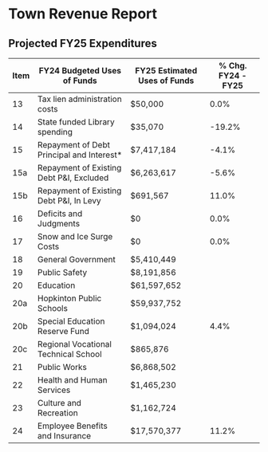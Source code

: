 # Town Revenue Report
## Projected FY25 Expenditures


| Item | FY24 Budgeted Uses of Funds | FY25 Estimated Uses of Funds | % Chg. FY24 - FY25 |
|------|-----------------------------|------------------------------|---------------------|
| 13   | Tax lien administration costs | $50,000                      | 0.0%                |
| 14   | State funded Library spending | $35,070                      | -19.2%              |
| 15   | Repayment of Debt Principal and Interest* | $7,417,184                | -4.1%               |
| 15a  | Repayment of Existing Debt P&I, Excluded | $6,263,617                | -5.6%               |
| 15b  | Repayment of Existing Debt P&I, In Levy | $691,567                  | 11.0%               |
| 16   | Deficits and Judgments      | $0                           | 0.0%                |
| 17   | Snow and Ice Surge Costs    | $0                           | 0.0%                |
| 18   | General Government          | $5,410,449                  |                     |
| 19   | Public Safety               | $8,191,856                  |                     |
| 20   | Education                   | $61,597,652                 |                     |
| 20a  | Hopkinton Public Schools    | $59,937,752                 |                     |
| 20b  | Special Education Reserve Fund | $1,094,024                | 4.4%                |
| 20c  | Regional Vocational Technical School | $865,876               |                     |
| 21   | Public Works                | $6,868,502                  |                     |
| 22   | Health and Human Services   | $1,465,230                  |                     |
| 23   | Culture and Recreation      | $1,162,724                  |                     |
| 24   | Employee Benefits and Insurance | $17,570,377               | 11.2%               |